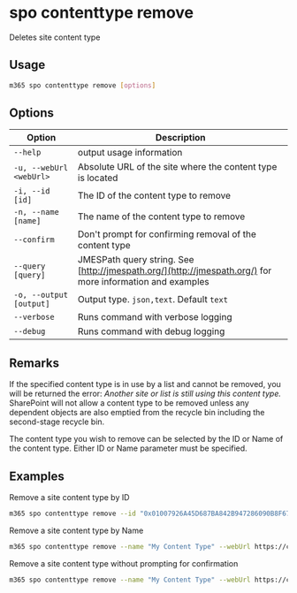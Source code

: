 # spo contenttype remove

Deletes site content type

## Usage

```sh
m365 spo contenttype remove [options]
```

## Options

Option|Description
------|-----------
`--help`|output usage information
`-u, --webUrl <webUrl>`|Absolute URL of the site where the content type is located
`-i, --id [id]`|The ID of the content type to remove
`-n, --name [name]`|The name of the content type to remove
`--confirm`|Don't prompt for confirming removal of the content type
`--query [query]`|JMESPath query string. See [http://jmespath.org/](http://jmespath.org/) for more information and examples
`-o, --output [output]`|Output type. `json,text`. Default `text`
`--verbose`|Runs command with verbose logging
`--debug`|Runs command with debug logging

## Remarks

If the specified content type is in use by a list and cannot be removed, you will be returned the error: _Another site or list is still using this content type._ SharePoint will not allow a content type to be removed unless any dependent objects are also emptied from the recycle bin including the second-stage recycle bin.

The content type you wish to remove can be selected by the ID or Name of the content type. Either ID or Name parameter must be specified.

## Examples

Remove a site content type by ID

```sh
m365 spo contenttype remove --id "0x01007926A45D687BA842B947286090B8F67D" --webUrl https://contoso.sharepoint.com
```

Remove a site content type by Name

```sh
m365 spo contenttype remove --name "My Content Type" --webUrl https://contoso.sharepoint.com --confirm
```

Remove a site content type without prompting for confirmation

```sh
m365 spo contenttype remove --name "My Content Type" --webUrl https://contoso.sharepoint.com --confirm
```
